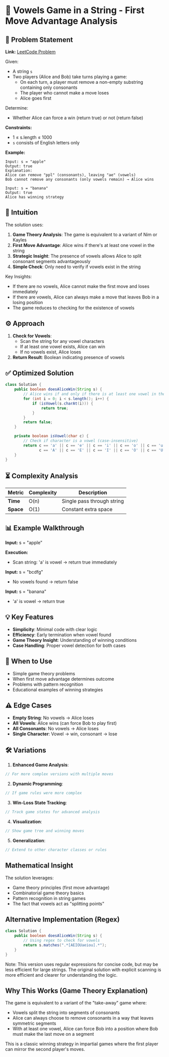 # 🎯 Vowels Game in a String - First Move Advantage Analysis

## 📜 Problem Statement
**Link:** [LeetCode Problem](https://leetcode.com/problems/vowels-game-in-a-string/description/?envType=daily-question&envId=2025-09-12)

Given:
- A string `s`
- Two players (Alice and Bob) take turns playing a game:
  - On each turn, a player must remove a non-empty substring containing only consonants
  - The player who cannot make a move loses
  - Alice goes first

Determine:
- Whether Alice can force a win (return true) or not (return false)

**Constraints:**
- 1 ≤ s.length ≤ 1000
- `s` consists of English letters only

**Example:**
```text
Input: s = "apple"
Output: true
Explanation:
Alice can remove "ppl" (consonants), leaving "ae" (vowels)
Bob cannot remove any consonants (only vowels remain) → Alice wins

Input: s = "banana"
Output: true
Alice has winning strategy
```

## 🧠 Intuition
The solution uses:
1. **Game Theory Analysis**: The game is equivalent to a variant of Nim or Kayles
2. **First Move Advantage**: Alice wins if there's at least one vowel in the string
3. **Strategic Insight**: The presence of vowels allows Alice to split consonant segments advantageously
4. **Simple Check**: Only need to verify if vowels exist in the string

Key Insights:
- If there are no vowels, Alice cannot make the first move and loses immediately
- If there are vowels, Alice can always make a move that leaves Bob in a losing position
- The game reduces to checking for the existence of vowels

## ⚙️ Approach
1. **Check for Vowels**:
   - Scan the string for any vowel characters
   - If at least one vowel exists, Alice can win
   - If no vowels exist, Alice loses
2. **Return Result**: Boolean indicating presence of vowels

## ✅ Optimized Solution
```java
class Solution {
    public boolean doesAliceWin(String s) {
        // Alice wins if and only if there is at least one vowel in the string
        for (int i = 0; i < s.length(); i++) {
            if (isVowel(s.charAt(i))) {
                return true;
            }
        }
        return false;
    }

    private boolean isVowel(char c) {
        // Check if character is a vowel (case-insensitive)
        return c == 'a' || c == 'e' || c == 'i' || c == 'o' || c == 'u' ||
               c == 'A' || c == 'E' || c == 'I' || c == 'O' || c == 'U';
    }
}
```

## ⏳ Complexity Analysis
| Metric          | Complexity | Description |
|-----------------|------------|-------------|
| **Time**        | O(n)       | Single pass through string |
| **Space**       | O(1)       | Constant extra space |

## 📊 Example Walkthrough
**Input:** s = "apple"

**Execution:**
- Scan string: 'a' is vowel → return true immediately

**Input:** s = "bcdfg"
- No vowels found → return false

**Input:** s = "banana"
- 'a' is vowel → return true

## 💡 Key Features
- **Simplicity**: Minimal code with clear logic
- **Efficiency**: Early termination when vowel found
- **Game Theory Insight**: Understanding of winning conditions
- **Case Handling**: Proper vowel detection for both cases

## 🚀 When to Use
- Simple game theory problems
- When first move advantage determines outcome
- Problems with pattern recognition
- Educational examples of winning strategies

## ⚠️ Edge Cases
- **Empty String**: No vowels → Alice loses
- **All Vowels**: Alice wins (can force Bob to play first)
- **All Consonants**: No vowels → Alice loses
- **Single Character**: Vowel → win, consonant → lose

## 🛠 Variations
1. **Enhanced Game Analysis**:
```java
// For more complex versions with multiple moves
```

2. **Dynamic Programming**:
```java
// If game rules were more complex
```

3. **Win-Loss State Tracking**:
```java
// Track game states for advanced analysis
```

4. **Visualization**:
```java
// Show game tree and winning moves
```

5. **Generalization**:
```java
// Extend to other character classes or rules
```

## Mathematical Insight
The solution leverages:
- Game theory principles (first move advantage)
- Combinatorial game theory basics
- Pattern recognition in string games
- The fact that vowels act as "splitting points"

## Alternative Implementation (Regex)
```java
class Solution {
    public boolean doesAliceWin(String s) {
        // Using regex to check for vowels
        return s.matches(".*[AEIOUaeiou].*");
    }
}
```
Note: This version uses regular expressions for concise code, but may be less efficient for large strings. The original solution with explicit scanning is more efficient and clearer for understanding the logic.

## Why This Works (Game Theory Explanation)
The game is equivalent to a variant of the "take-away" game where:
- Vowels split the string into segments of consonants
- Alice can always choose to remove consonants in a way that leaves symmetric segments
- With at least one vowel, Alice can force Bob into a position where Bob must make the last move on a segment

This is a classic winning strategy in impartial games where the first player can mirror the second player's moves.